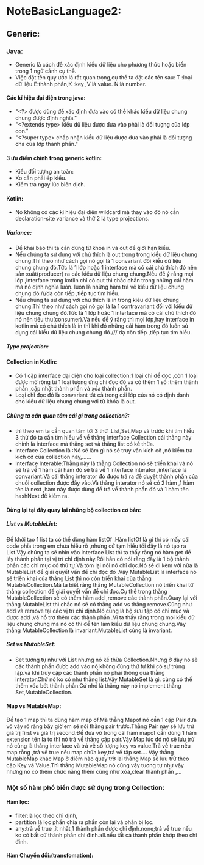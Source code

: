 # NoteBasicLanguage2:
## Generic:
### Java:
-  Generic là cách để xác định kiểu dữ liệu cho phương thức hoặc biến trong 1 ngữ cảnh cụ thể.
-  Việc đặt tên quy ước là rất quan trọng,cụ thể ta đặt các tên sau: T :loại dữ liệu.E:thành phần,K :key ,V là value. N:là number.
#### Các kí hiệu đại diện trong java: 
-    "<?>  được dùng để xác định đưa vào có thể khác kiểu dữ liệu chung chung được định nghĩa."
-    "<?extends type> kiểu dữ liệu được đưa vào phải là đối tượng của lớp con."
-    "<?super type> chấp nhận kiểu dữ liệu được đưa vào phải là đối tượng cha của lớp thành phần."
#### 3 ưu điểm chính trong generic kotlin: 
- Kiểu đối tượng an toàn:
- Ko cần phải ép kiểu.
- Kiểm tra ngay lúc biên dịch.
#### Kotlin:
- Nó không có các kí hiệu đại diên wildcard mà thay vào đó nó cần declaration-site variance và thứ 2 là type projections.
##### Variance:
- Để khai báo thì ta cần dùng từ khóa in và out để giới hạn kiểu.
- Nếu chúng ta sử dụng với chú thích là out trong trong kiểu dữ liệu chung chung.Thì theo như cách gọi nó gọi là 1 convariant đối kiểu dữ liệu chung chung đó.Tức là 1 lớp hoặc 1 interface mà có cái chú thích đó nên sản xuất(producer) ra các kiểu dữ liệu chung chung.Nếu để ý rằng mọi lớp ,interface trong kotlin chỉ có out thì chắc chắn trong những cái hàm mà nó định nghĩa luôn.
luôn là những hàm trả về kiểu dữ liệu chung chung đó.///dạ còn tiếp ,tiếp tục tìm hiểu.
- Nếu chúng ta sử dụng với chú thích là in trong kiêu dữ liệu chung chung.Thì theo như cách gọi nó gọi là là 1 contravariant đối với kiểu dữ liệu  chung chung đó.Tức là 1 lớp hoăc 1 interface mà có cái chú thích đó nó nên tiêu thu(consumer).Và nếu để ý rằng thì mọi lớp,hay interface in kotlin mà có chú thích là in thì khi đó những cái hàm trong đó luôn sử dụng cái kiểu dữ liệu chung chung đó./// dạ còn tiếp ,tiếp tục tìm hiểu.
##### Type projection:
#### Collection in Kotlin:
- Có 1 cặp interface đại diện cho loại collection:1 loại chỉ để đọc ,còn 1 loại được mở rộng từ 1 loại tương ứng chỉ đọc đó và có thêm 1 số :thêm thành phần ,cập nhật thành phần và xóa thành phần.
- Loại chỉ đọc đó là convariant tất cả trong cái lớp của nó có  định danh cho kiểu dữ liệu chung chung với từ khóa là out.
##### Chúng ta cần quan tâm cái gì trong collection?:
- thì theo em ta cần quan tâm tới 3 thứ :List,Set,Map và trước khi tìm hiểu 3 thứ đó ta cần tìm hiểu về về thằng interface Collection<T> cái thằng này chính là interface mà thằng set và thằng list có kế thừa.
- Interface Collection<T> là :Nó sẽ làm gì nó sẽ truy vấn kích cỡ ,nó kiểm tra kích cở của collection này,......
- Interface Interable:Thằng này là thằng Collection nó sẽ triển khai và nó sẽ trả về 1 hàm cái hàm đó sẽ trả về 1  interface interator ,interface là convariant.Và cái thằng interator đó được trả ra để duyệt thành phần của chuổi collection được đẩy vào.Và thằng interator nó sẽ có 2 hàm ,1 hàm tên là next ,hàm này được dùng để trả về thành phần đó 
và 1 hàm tên hashNext để kiểm ra.
#### Dừng lại tại đây quay lại những bộ collection cơ bản:
##### List vs MutableList:
Để khởi tạo 1 list ta có thể dùng hàm listOf .Hàm listOf là gì thì có mấy cái code phía trong em chưa hiểu rõ ,nhưng cứ tạm hiểu tới đây là nó tạo ra List.Vậy chúng ta sẽ nhìn vào interface List thì ta thấy rằng nó hàm get để lấy thành phần tại vị trí chỉ định này.Rồi hắn có nói rằng đây là 1 bộ thành phần các chỉ mục có thứ tự.Và tóm lại nói nó chỉ đọc.Nó sẽ đi kèm với nữa là MutableList để giải quyết vấn đề chỉ đọc đó .Vậy MutableList là interface nó sẽ triển khai của thằng List thì nó còn triển khai cùa thằng MutableCollection.Mà ta biết rằng thằng MutableCollection nó triển khai từ thằng collection để giải quyết vấn đề chỉ đọc.Cụ thể trong thằng MutableCollection sẽ có thêm hàm add ,remove các thành phần.Quay lại với thằng MutableList thì chắc nó sẽ có thằng add vs thằng remove.Củng như add và remove tại các vị trí chỉ định.Nó củng là bộ sưu tập có chỉ mục
và được add ,và hổ trợ thêm các thành phần .Vì ta thấy rằng trong mọi kiểu dữ liệu chung chung mà nó có thì để tên làm kiểu dữ liệu chung chung.Vậy thằng MutableCollection là invariant.MutableList củng là invariant.
##### Set vs MutableSet:
- Set tương tự như với List nhưng nó kế thừa Collection.Nhưng ở đây nó sẽ các thành phần được add vào nó không đúng thứ tự khi có sự trùng lặp.và khi truy cập các thành phần nó phải thông qua thằng interator.Chứ nó ko có như thằng list.Vậy MutableSet là gì. củng có thể thêm xóa bớt thành phần.Cứ nhớ là thằng này nó implement thằng Set,MutableCollection.
#### Map vs MutableMap:
Để tạo 1 map thì ta dùng hàm map of.Mà thằng Mapof nó cần 1 cặp Pair đưa vô vậy rõ ràng bây giờ em sẽ nói thằng pair trước.Thằng Pair này sẽ lưu trử giá trị first vs giá trị second.Để đưa vô trong cái hàm mapof cần dùng 1 hàm extension tên là to thì nó trả về thằng  cặp pair.Vậy Map lúc đó nó sẽ lưu trử nó củng là thằng interface và trả về số lượng key vs value.Trả về true nếu map rỗng ,trả về true nếu map chứa key,trả về tập set....
Vậy thằng MutableMap khác Map ở điểm nào quay trở lai thằng Map sẽ lưu trử theo cặp Key và Value.Thì thằng MutableMap nó củng vậy tương tự như vậy nhưng nó có thêm chức năng thêm củng như xóa,clear thành phần ,...
### Một số hàm phổ biến được sử dụng trong Collection:
#### Hàm lọc:
- filter:là lọc theo chỉ định,
- partition là lọc phần chia ra phần còn lại và phần bị lọc.
- any:trả về true ,ít nhất 1 thành phần được chỉ định.none;trả về true nếu ko có bất cứ thành phần chỉ đinh.all.nếu tất cả thành phần khớp theo chỉ đinh.
#### Hàm Chuyển đổi:(transfomation):
